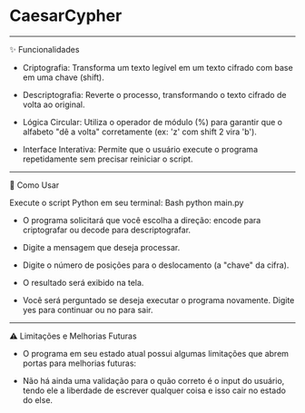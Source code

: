 # CaesarCypher

---

✨ Funcionalidades

- Criptografia: Transforma um texto legível em um texto cifrado com base em uma chave (shift).

- Descriptografia: Reverte o processo, transformando o texto cifrado de volta ao original.

- Lógica Circular: Utiliza o operador de módulo (%) para garantir que o alfabeto "dê a volta" corretamente (ex: 'z' com shift 2 vira 'b').

- Interface Interativa: Permite que o usuário execute o programa repetidamente sem precisar reiniciar o script.

---

🚀 Como Usar

Execute o script Python em seu terminal: Bash python main.py

- O programa solicitará que você escolha a direção: encode para criptografar ou decode para descriptografar.

- Digite a mensagem que deseja processar.

- Digite o número de posições para o deslocamento (a "chave" da cifra).

- O resultado será exibido na tela.

- Você será perguntado se deseja executar o programa novamente. Digite yes para continuar ou no para sair.

---

⚠️ Limitações e Melhorias Futuras

- O programa em seu estado atual possui algumas limitações que abrem portas para melhorias futuras:

- Não há ainda uma validação para o quão correto é o input do usuário, tendo ele a liberdade de escrever qualquer coisa e isso cair no estado do else.
